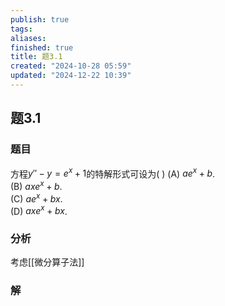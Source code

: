```yaml
---
publish: true
tags: 
aliases: 
finished: true
title: 题3.1
created: "2024-10-28 05:59"
updated: "2024-12-22 10:39"
---
```

## 题3.1
### 题目
方程$y'' - y = e^x + 1$的特解形式可设为( )
(A) $ae^x + b$.  
(B) $axe^x + b$.  
(C) $ae^x + bx$.  
(D) $axe^x + bx$.
### 分析
考虑[[微分算子法]]
### 解


